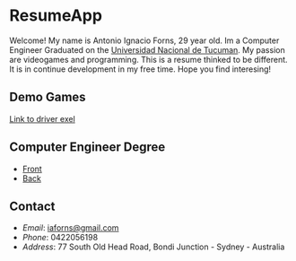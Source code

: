 # ResumeApp
Welcome! My name is Antonio Ignacio Forns, 29 year old. Im a Computer Engineer Graduated on the [Universidad Nacional de Tucuman](http://www.unt.edu.ar/). 
My passion are videogames and programming. This is a resume thinked to be different. It is in continue development in my free time.
Hope you find interesing!
## Demo Games 
[Link to driver exel](https://docs.google.com/spreadsheets/d/1o3T_4pk28oGMjHREiSgZNWS9dtgqz52lZ7ErcaNlaGg/edit#gid=0)
## Computer Engineer Degree
* [Front](https://drive.google.com/drive/folders/1s0WMWv_JvnEn-eTlggFCUmEYfVbYalZF)
* [Back](https://drive.google.com/drive/folders/1s0WMWv_JvnEn-eTlggFCUmEYfVbYalZF)
## Contact
* _Email_: iaforns@gmail.com
* _Phone_: 0422056198
* _Address_: 77 South Old Head Road, Bondi Junction - Sydney - Australia